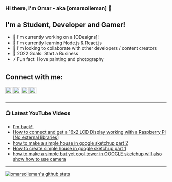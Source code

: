### Hi there, I'm Omar - aka [omarsolieman] 👋

## I'm a Student, Developer and Gamer!
- 🔭 I'm currently working on a [ODesigns]!
- 🌱 I'm currently learning Node.js & React.js
- 🤝 I'm looking to collaborate with other developers / content creators
- 🥅 2022 Goals: Start a Business
- ⚡ Fun fact: I love painting and photography 

## Connect with me:
[<img align="left" width="22px" src="https://cdn.jsdelivr.net/npm/simple-icons@v3/icons/twitter.svg" />][twitter]
[<img align="left" width="22px" src="https://cdn.jsdelivr.net/npm/simple-icons@v3/icons/linkedin.svg" />][linkedin]
[<img align="left" width="22px" src="https://cdn.jsdelivr.net/npm/simple-icons@v3/icons/instagram.svg" />][instagram]
[<img align="left" width="22px" src="https://cdn.jsdelivr.net/npm/simple-icons@v3/icons/twitch.svg" />][twitch]
 
<br />
<br />

---

### 📺 Latest YouTube Videos
<!-- YOUTUBE:START -->
- [I'm back!!](https://www.youtube.com/watch?v=-WSCI_DihpI)
- [How to connect and get a 16x2 LCD Display working with a Raspberry Pi [No external libraries]](https://www.youtube.com/watch?v=2g-cPHo07RQ)
- [how to make a simple house in google sketchup part 2](https://www.youtube.com/watch?v=elrsQAXxkGU)
- [How to create simple house in google sketchup part 1](https://www.youtube.com/watch?v=tKeypP5I4OU)
- [how to make a simple but yet cool tower in GOOGLE sketchup will also show how to use camera](https://www.youtube.com/watch?v=76WkGZ65qiY)
<!-- YOUTUBE:END -->

---

[![omarsolieman's github stats](https://github-readme-stats.vercel.app/api?username=omarsolieman)](https://github.com/omarsolieman/github-readme-stats)

 
<br />
<br />

[website]: http://omardev.tk/
[twitter]: https://twitter.com/omarsolieman_
[instagram]: https://www.instagram.com/omarsolieman/
[linkedin]:https://www.linkedin.com/in/omarsolieman/
[twitch]: https://www.twitch.tv/rt_247
